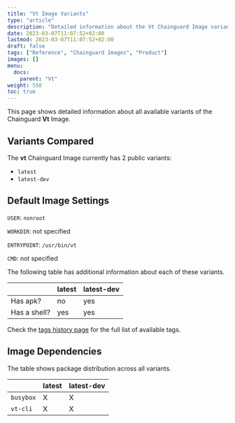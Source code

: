 ```yaml
---
title: "Vt Image Variants"
type: "article"
description: "Detailed information about the Vt Chainguard Image variants"
date: 2023-03-07T11:07:52+02:00
lastmod: 2023-03-07T11:07:52+02:00
draft: false
tags: ["Reference", "Chainguard Images", "Product"]
images: []
menu:
  docs:
    parent: "Vt"
weight: 550
toc: true
---
```


This page shows detailed information about all available variants of the Chainguard **Vt** Image.

## Variants Compared
The **vt** Chainguard Image currently has 2 public variants: 

- `latest`
- `latest-dev`

## Default Image Settings
`USER`:		`nonroot`

`WORKDIR`:	not specified

`ENTRYPOINT`:	`/usr/bin/vt`

`CMD`:		not specified

The following table has additional information about each of these variants.

|              | latest | latest-dev |
|--------------|--------|------------|
| Has apk?     | no     | yes        |
| Has a shell? | yes    | yes        |

Check the [tags history page](/chainguard/chainguard-images/reference/vt/tags_history/) for the full list of available tags.
## Image Dependencies
The table shows package distribution across all variants.

|           | latest | latest-dev |
|-----------|--------|------------|
| `busybox` | X      | X          |
| `vt-cli`  | X      | X          |
